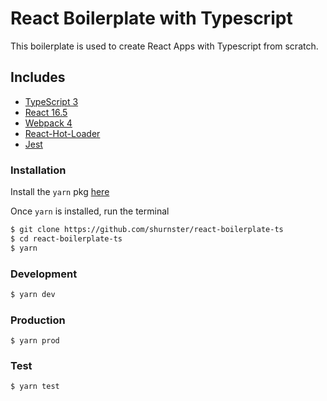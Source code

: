 # React Boilerplate with Typescript

This boilerplate is used to create React Apps with Typescript from scratch.

## Includes

 * [TypeScript 3](https://www.typescriptlang.org/)
 * [React 16.5](https://reactjs.org/)
 * [Webpack 4](https://webpack.js.org/)
 * [React-Hot-Loader](https://gaearon.github.io/react-hot-loader/getstarted/)
 * [Jest](https://jestjs.io)

### Installation

Install the `yarn` pkg [here](https://yarnpkg.com/en/docs/install)

Once `yarn` is installed, run the terminal

```sh
$ git clone https://github.com/shurnster/react-boilerplate-ts
$ cd react-boilerplate-ts
$ yarn
```

### Development

```sh
$ yarn dev
```

### Production

```
$ yarn prod
```

### Test

```
$ yarn test
```
